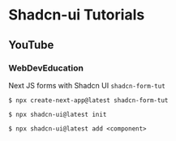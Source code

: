 # Shadcn-ui Tutorials

## YouTube

### WebDevEducation

Next JS forms with Shadcn UI
`shadcn-form-tut`

`$ npx create-next-app@latest shadcn-form-tut`

`$ npx shadcn-ui@latest init`

`$ npx shadcn-ui@latest add <component>`
